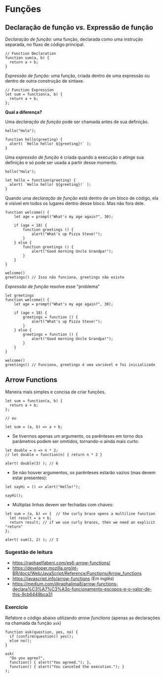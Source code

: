 # Funções

## Declaração de função _vs._ Expressão de função

_Declaração de função:_ uma função, declarada como uma instrução separada, no fluxo de código principal.

```
// Function Declaration
function sum(a, b) {
  return a + b;
}
```

_Expressão de função:_ uma função, criada dentro de uma expressão ou dentro de outra construção de sintaxe.

```
// Function Expression
let sum = function(a, b) {
  return a + b;
};
```

**Qual a diferença?**

Uma _declaração de função_ pode ser chamada antes de sua definição.

```
hello("Hola");

function hello(greeting) {
  alert( `Hello hello! ${greeting}!` );
}
```

Uma _expressão de função_ é criada quando a execução o atinge sua definição e só pode ser usada a partir desse momento.

```
hello("Hola");

let hello = function(greeting) {
  alert( `Hello hello! ${greeting}!` );
}
```

Quando uma _declaração de função_ está dentro de um bloco de código, ela é visível em todos os lugares dentro desse bloco. Mas não fora dele.

```
function welcome() {
    let age = prompt("What's my age again?", 30);

    if (age < 18) {
        function greetings () {
            alert("What's up Pizza Steve!");
        }
    } else {
        function greetings () {
            alert("Good morning Uncle Grandpa!");
        }
    }
}

welcome()
greetings() // Isso não funciona, greetings não existe
```

_Expressão de função_ resolve esse "problema"

```
let greetings
function welcome() {
    let age = prompt("What's my age again?", 30);

    if (age < 18) {
        greetings = function () {
            alert("What's up Pizza Steve!");
        }
    } else {
        greetings = function () {
            alert("Good morning Uncle Grandpa!");
        }
    }
}

welcome()
greetings() // Funciona, greetings é uma variável e foi inicializado
```

## Arrow Functions

Maneira mais simples e concisa de criar funções.

```
let sum = function(a, b) {
  return a + b;
};

// ou

let sum = (a, b) => a + b;
```

* Se tivermos apenas um argumento, os parênteses em torno dos parâmetros podem ser omitidos, tornando-o ainda mais curto:

```
let double = n => n * 2;
// let double = function(n) { return n * 2 }

alert( double(3) ); // 6
```

* Se não houver argumentos, os parênteses estarão vazios (mas devem estar presentes):

```
let sayHi = () => alert("Hello!");

sayHi();
```

* Múltiplas linhas devem ser fechadas com chaves:

```
let sum = (a, b) => {  // the curly brace opens a multiline function
  let result = a + b;
  return result; // if we use curly braces, then we need an explicit "return"
};

alert( sum(1, 2) ); // 3
```

### Sugestão de leitura

* https://raphaelfabeni.com/es6-arrow-functions/
* https://developer.mozilla.org/pt-BR/docs/Web/JavaScript/Reference/Functions/Arrow_functions
* https://javascript.info/arrow-functions (Em inglês)
* https://medium.com/@raphalima8/arrow-functions-declara%C3%A7%C3%A3o-funcionamento-escopos-e-o-valor-de-this-9cb6449bca31

### Exercício

Refatore o código abaixo utilizando _arrow functions_ (apenas as declarações na chamada da função `ask`)

```
function ask(question, yes, no) {
  if (confirm(question)) yes();
  else no();
}

ask(
  "Do you agree?",
  function() { alert("You agreed."); },
  function() { alert("You canceled the execution."); }
);
```